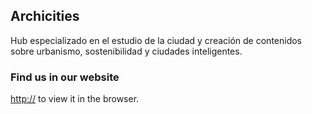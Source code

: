 ## Archicities

Hub especializado en el estudio de la ciudad y creación de contenidos sobre urbanismo, sostenibilidad y ciudades inteligentes.

### Find us in our website

[http://](http://) to view it in the browser.

